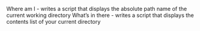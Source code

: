 Where am I - writes a script that displays the absolute path name of the current working directory
What’s in there - writes a script that displays the contents list of your current directory
